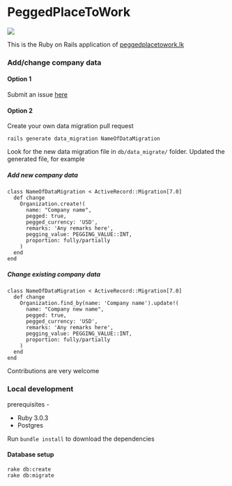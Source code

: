 # PeggedPlaceToWork

![](https://raw.githubusercontent.com/dilumn/peggedplacetowork/master/app/assets/images/logo.png)

This is the Ruby on Rails application of [peggedplacetowork.lk](https://peggedplacetowork.lk/)

### Add/change company data
#### Option 1
Submit an issue [here](https://github.com/dilumn/peggedplacetowork/issues/new)

#### Option 2
Create your own data migration pull request

```
rails generate data_migration NameOfDataMigration
```
Look for the new data migration file in `db/data_migrate/` folder.
Updated the generated file, for example
##### Add new company data

```
class NameOfDataMigration < ActiveRecord::Migration[7.0]
  def change
    Organization.create!(
      name: "Company name",
      pegged: true,
      pegged_currency: 'USD',
      remarks: 'Any remarks here',
      pegging_value: PEGGING_VALUE::INT,
      proportion: fully/partially
    )
  end
end
```

##### Change existing company data

```
class NameOfDataMigration < ActiveRecord::Migration[7.0]
  def change
    Organization.find_by(name: 'Company name').update!(
      name: "Company new name",
      pegged: true,
      pegged_currency: 'USD',
      remarks: 'Any remarks here',
      pegging_value: PEGGING_VALUE::INT,
      proportion: fully/partially
    )
  end
end
```

Contributions are very welcome

### Local development
prerequisites -
- Ruby 3.0.3
- Postgres

Run `bundle install` to download the dependencies

#### Database setup
```
rake db:create
rake db:migrate
```
